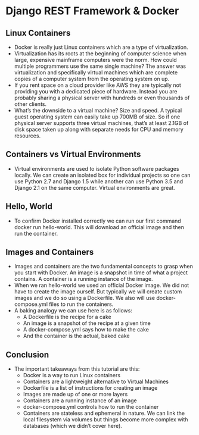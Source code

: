 # Django REST Framework & Docker

## Linux Containers

+ Docker is really just Linux containers which are a type of virtualization.
+ Virtualization has its roots at the beginning of computer science when large, expensive mainframe computers were the norm. How could multiple programmers use the same single machine? The answer was virtualization and specifically virtual machines which are complete copies of a computer system from the operating system on up.
+ If you rent space on a cloud provider like AWS they are typically not providing you with a dedicated piece of hardware. Instead you are probably sharing a physical server with hundreds or even thousands of other clients.
+ What’s the downside to a virtual machine? Size and speed. A typical guest operating system can easily take up 700MB of size. So if one physical server supports three virtual machines, that’s at least 2.1GB of disk space taken up along with separate needs for CPU and memory resources. 

## Containers vs Virtual Environments

+ Virtual environments are used to isolate Python software packages locally. We can create an isolated box for individual projects so one can use Python 2.7 and Django 1.5 while another can use Python 3.5 and Django 2.1 on the same computer. Virtual environments are great.

## Hello, World

+ To confirm Docker installed correctly we can run our first command docker run hello-world. This will download an official image and then run the container.

## Images and Containers

+ Images and containers are the two fundamental concepts to grasp when you start with Docker. An image is a snapshot in time of what a project contains. A container is a running instance of the image.
+ When we ran hello-world we used an official Docker image. We did not have to create the image ourself. But typically we will create custom images and we do so using a Dockerfile. We also will use docker-compose.yml files to run the containers.
+ A baking analogy we can use here is as follows:
  + A Dockerfile is the recipe for a cake
  + An image is a snapshot of the recipe at a given time
  + A docker-compose.yml says how to make the cake
  + And the container is the actual, baked cake

## Conclusion

+ The important takeaways from this tutorial are this:
  + Docker is a way to run Linux containers
  + Containers are a lightweight alternative to Virtual Machines
  + Dockerfile is a list of instructions for creating an image
  + Images are made up of one or more layers
  + Containers are a running instance of an image
  + docker-compose.yml controls how to run the container
  + Containers are stateless and ephemeral in nature. We can link the local filesystem via volumes but things become more complex with databases (which we didn’t cover here).
